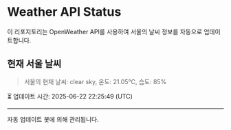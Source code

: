 
# Weather API Status

이 리포지토리는 OpenWeather API를 사용하여 서울의 날씨 정보를 자동으로 업데이트합니다.

## 현재 서울 날씨
> 서울의 현재 날씨: clear sky, 온도: 21.05°C, 습도: 85%

⏳ 업데이트 시간: 2025-06-22 22:25:49 (UTC)

---
자동 업데이트 봇에 의해 관리됩니다.
